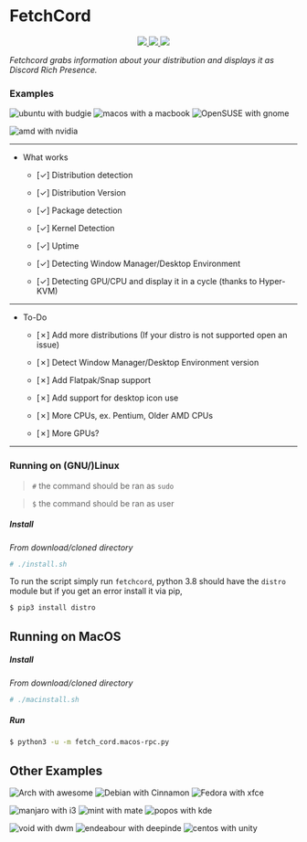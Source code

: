 # FetchCord
<p align="center">
    <a href="https://img.shields.io/badge/Compatible-MacOS%2FWindows%2FLinux-brightgreen?style=for-the-badge&logo=discord">
       <img src="https://img.shields.io/badge/Compatible-MacOS%2FLinux-brightgreen?style=for-the-badge&logo=linux&logoColor=white">
    </a>
  <a href="https://www.python.org/downloads/">
       <img src="https://img.shields.io/badge/Python-version%3A%203.8-red?style=for-the-badge&logo=python&logoColor=white"">
    </a>
   <a href="https://discord.gg/P4h9kdV">
       <img src="https://img.shields.io/discord/742068289278312549?style=for-the-badge&logo=discord&logoColor=white"">
    </a>
  
  </a>
</p>

_Fetchcord grabs information about your distribution and displays it as Discord Rich Presence._

### Examples
![ubuntu with budgie](Examples/ubuntu_example.png) ![macos with a macbook](Examples/mac_example.png) ![OpenSUSE with gnome](Examples/suse_example.png)

![amd with nvidia](Examples/amd_example.png)

***
+ What works
  - [✓] Distribution detection

  - [✓] Distribution Version

  - [✓] Package detection

  - [✓] Kernel Detection

  - [✓] Uptime

  - [✓] Detecting Window Manager/Desktop Environment

  - [✓] Detecting GPU/CPU and display it in a cycle (thanks to Hyper-KVM)

***
+ To-Do
  - [✗] Add more distributions (If your distro is not supported open an issue)

  - [✗] Detect Window Manager/Desktop Environment version

  - [✗] Add Flatpak/Snap support

  - [✗] Add support for desktop icon use

  - [✗] More CPUs, ex. Pentium, Older AMD CPUs

  - [✗] More GPUs?

***

### Running on (GNU/)Linux
> `#` the command should be ran as `sudo`

> `$` the command should be ran as user

##### Install
_From download/cloned directory_


```sh
# ./install.sh
```


To run the script simply run `fetchcord`, python 3.8 should have the `distro` module but if you get an error install it via pip,

```sh
$ pip3 install distro
```

## Running on MacOS
##### Install
_From download/cloned directory_

```sh
# ./macinstall.sh
```


##### Run 

```sh
$ python3 -u -m fetch_cord.macos-rpc.py
```

## Other Examples

![Arch with awesome](Examples/arch_example.png) ![Debian with Cinnamon](Examples/debian_example.png) ![Fedora with xfce](Examples/fedora_example.png)

![manjaro with i3](Examples/manjaro%20example.png) ![mint with mate](Examples/mint_example.png) ![popos with kde](Examples/pop_example.png)

![void with dwm](Examples/void_example.png) ![endeabour with deepinde](Examples/end_example.png) ![centos with unity](Examples/centos_example.png)

